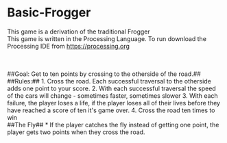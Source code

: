 # Basic-Frogger
This game is a derivation of the traditional Frogger
<br>
This game is written in the Processing Language. To run download the Processing IDE from https://processing.org

<br>
<br>
##Goal: Get to ten points by crossing to the otherside of the road.##
<br>
##Rules:##
1. Cross the road. Each successful traversal to the otherside adds one point to your score. 
2. With each successful traversal the speed of the cars will change - sometimes faster, sometimes slower
3. With each failure, the player loses a life, if the player loses all of their lives before they have reached a score of ten it's game over.
4. Cross the road ten times to win
<br>
##The Fly##
* If the player catches the fly instead of getting one point, the player gets two points when they cross the road. 
